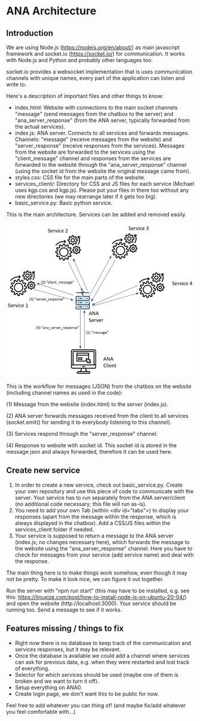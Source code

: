 # ANA Architecture

## Introduction

We are using Node.js (https://nodejs.org/en/about/) as main javascript framework and socket.io (https://socket.io/) for communication. It works with Node.js and Python and probably other languages too. 

socket.io provides a websocket implementation that is uses communication channels with unique names, every part of the application can listen and write to.

Here's a description of important files and other things to know:

- index.html: Website with connections to the main socket channels "message" (send messages from the chatbox to the server) and "ana_server_response" (from the ANA server, typically forwarded from the actual services).
- index.js: ANA server. Connects to all services and forwards messages. Channels: "message" (receive messages from the website) and "server_response" (receive responses from the services). Messages from the website are forwarded to the services using the "client_message" channel and responses from the services are forwarded to the website through the "ana_server_response" channel (using the socket id from the website the original message came from).
- styles.css: CSS file for the main parts of the website.
- services_client/: Directory for CSS and JS files for each service (Michael uses kgp.css and kgp.js). Please put your files in there too without any new directories (we may rearrange later if it gets too big).
- basic_service.py: Basic python service.


This is the main architecture. Services can be added and removed easily.

![image info](./ana_architecture_2.png)


This is the workflow for messages (JSON) from the chatbox on the website (including channel names as used in the code):

(1) Message from the website (index.html) to the server (index.js).

(2) ANA server forwards messages received from the client to all services (socket.emit() for sending it to everybody listening to this channel).

(3) Services respond through the "server_response" channel.

(4) Response to website with socket id. This socket id is stored in the message json and always forwarded, therefore it can be used here.



## Create new service

1. In order to create a new service, check out basic_service.py. Create your own repository and use this piece of code to communicate with the server. Your service has to run separately from the ANA server/client (no additional code necessary; this file will run as-is).
2. You need to add your own Tab (within \<div id="tabs"\>) to display your responses (apart from the message within the response, which is always displayed in the chatbox). Add a CSS/JS files within the services_client folder if needed.
3. Your service is supposed to return a message to the ANA server (index.js; no changes necessary here), which forwards the message to the website using the "ana_server_response" channel. Here you have to check for messages from your service (add service name) and deal with the response.

The main thing here is to make things work somehow, even though it may not be pretty. To make it look nice, we can figure it out together.

Run the server with "npm run start" (this may have to be installed, e.g. see this: https://linuxize.com/post/how-to-install-node-js-on-ubuntu-20-04/) and open the website (http://localhost:3000). Your service should be running too. Send a message to see if it works.

## Features missing / things to fix

- Right now there is no database to keep track of the communication and services responses, but it may be relevant.
- Once the database is available we could add a channel where services can ask for previous data, e.g. when they were restarted and lost track of everything.
- Selector for which services should be used (maybe one of them is broken and we want to turn it off).
- Setup everything on ANA0.
- Create login page, we don't want this to be public for now.

Feel free to add whatever you can thing of! (and maybe fix/add whatever you feel comfortable with...)